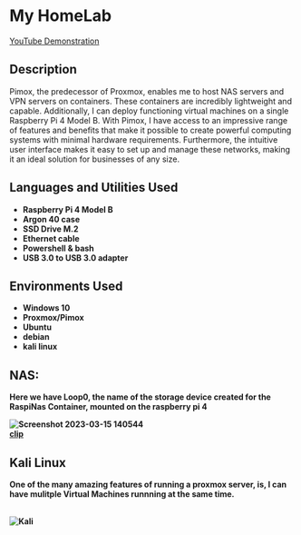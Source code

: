 <h1>My HomeLab</h1>

[YouTube Demonstration](https://youtu.be/SpQRypcATkM)

<h2>Description</h2>
Pimox, the predecessor of Proxmox, enables me to host NAS servers and VPN servers on containers. These containers are incredibly lightweight and capable. Additionally, I can deploy functioning virtual machines on a single Raspberry Pi 4 Model B. With Pimox, I have access to an impressive range of features and benefits that make it possible to create powerful computing systems with minimal hardware requirements. Furthermore, the intuitive user interface makes it easy to set up and manage these networks, making it an ideal solution for businesses of any size.
<br />


<h2>Languages and Utilities Used</h2>

- <b>Raspberry Pi 4 Model B</b> 
- <b>Argon 40 case</b>
- <b>SSD Drive M.2</b>
- <b>Ethernet cable</b>
- <b>Powershell & bash</b>
- <b>USB 3.0 to USB 3.0 adapter</b>

<h2>Environments Used</h2>

- <b>Windows 10</b> 
- <b>Proxmox/Pimox</b>
- <b>Ubuntu</b>
- <b>debian</b>
- <b>kali linux</b>

<h2>NAS:</h2>


<p>
<b>Here we have Loop0, the name of the storage device created for the RaspiNas Container, mounted on the raspberry pi 4<br/>

 ![Screenshot 2023-03-15 140544](https://user-images.githubusercontent.com/125524019/225442402-a1232784-61ec-4cec-958e-f58d9c699b82.png)
<br/>
 [clip](https://user-images.githubusercontent.com/125524019/225492487-2d52eea5-9cb5-411f-9a83-7b177a60262e.mp4)
</p>
<h2>Kali Linux</h2>
<b>One of the many amazing features of running a proxmox server, is, I can have mulitple Virtual Machines runnning at the same time.<br/>
<br/>

 ![Kali](https://user-images.githubusercontent.com/125524019/225682969-f10cb78a-c885-4fc8-9f1e-4fb8bd96aa25.PNG)
<br/>

<!--
 ```diff
- text in red
+ text in green
! text in orange
# text in gray
@@ text in purple (and bold)@@
```
-->
